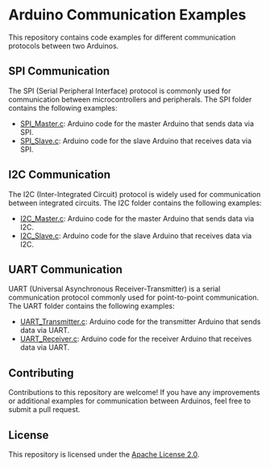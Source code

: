 # Arduino Communication Examples

This repository contains code examples for different communication protocols between two Arduinos.

## SPI Communication

The SPI (Serial Peripheral Interface) protocol is commonly used for communication between microcontrollers and peripherals. The SPI folder contains the following examples:

- [SPI_Master.c](./SPI_Master.c): Arduino code for the master Arduino that sends data via SPI.
- [SPI_Slave.c](./SPI/SPI_Slave.c): Arduino code for the slave Arduino that receives data via SPI.

## I2C Communication

The I2C (Inter-Integrated Circuit) protocol is widely used for communication between integrated circuits. The I2C folder contains the following examples:

- [I2C_Master.c](./I2C/I2C_Master.c): Arduino code for the master Arduino that sends data via I2C.
- [I2C_Slave.c](./I2C/I2C_Slave.c): Arduino code for the slave Arduino that receives data via I2C.

## UART Communication

UART (Universal Asynchronous Receiver-Transmitter) is a serial communication protocol commonly used for point-to-point communication. The UART folder contains the following examples:

- [UART_Transmitter.c](./UART/UART_Transmitter.c): Arduino code for the transmitter Arduino that sends data via UART.
- [UART_Receiver.c](./UART/UART_Receiver.c): Arduino code for the receiver Arduino that receives data via UART.

## Contributing

Contributions to this repository are welcome! If you have any improvements or additional examples for communication between Arduinos, feel free to submit a pull request.

## License

This repository is licensed under the [Apache License 2.0](LICENSE).
